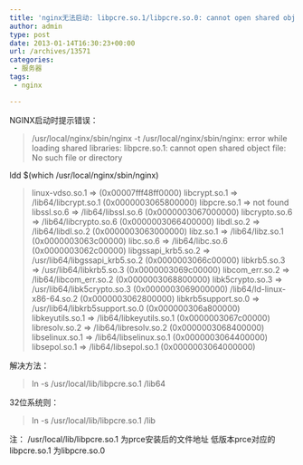 ```yaml
---
title: 'nginx无法启动: libpcre.so.1/libpcre.so.0: cannot open shared object file解决办法'
author: admin
type: post
date: 2013-01-14T16:30:23+00:00
url: /archives/13571
categories:
 - 服务器
tags:
 - nginx

---
```

NGINX启动时提示错误：

> /usr/local/nginx/sbin/nginx -t
> /usr/local/nginx/sbin/nginx: error while loading shared libraries: libpcre.so.1: cannot open shared object file: No such file or directory

ldd $(which /usr/local/nginx/sbin/nginx)

> linux-vdso.so.1 => (0x00007fff48ff0000)
> libcrypt.so.1 => /lib64/libcrypt.so.1 (0x0000003065800000)
> libpcre.so.1 => not found
> libssl.so.6 => /lib64/libssl.so.6 (0x0000003067000000)
> libcrypto.so.6 => /lib64/libcrypto.so.6 (0x0000003066400000)
> libdl.so.2 => /lib64/libdl.so.2 (0x0000003063000000)
> libz.so.1 => /lib64/libz.so.1 (0x0000003063c00000)
> libc.so.6 => /lib64/libc.so.6 (0x0000003062c00000)
> libgssapi\_krb5.so.2 => /usr/lib64/libgssapi\_krb5.so.2 (0x0000003066c00000)
> libkrb5.so.3 => /usr/lib64/libkrb5.so.3 (0x0000003069c00000)
> libcom\_err.so.2 => /lib64/libcom\_err.so.2 (0x0000003068800000)
> libk5crypto.so.3 => /usr/lib64/libk5crypto.so.3 (0x0000003069000000)
> /lib64/ld-linux-x86-64.so.2 (0x0000003062800000)
> libkrb5support.so.0 => /usr/lib64/libkrb5support.so.0 (0x000000306a800000)
> libkeyutils.so.1 => /lib64/libkeyutils.so.1 (0x0000003067c00000)
> libresolv.so.2 => /lib64/libresolv.so.2 (0x0000003068400000)
> libselinux.so.1 => /lib64/libselinux.so.1 (0x0000003064400000)
> libsepol.so.1 => /lib64/libsepol.so.1 (0x0000003064000000)

解决方法：

> ln -s /usr/local/lib/libpcre.so.1 /lib64

32位系统则：

> ln -s /usr/local/lib/libpcre.so.1 /lib

注：
/usr/local/lib/libpcre.so.1 为prce安装后的文件地址
低版本prce对应的libpcre.so.1 为libpcre.so.0